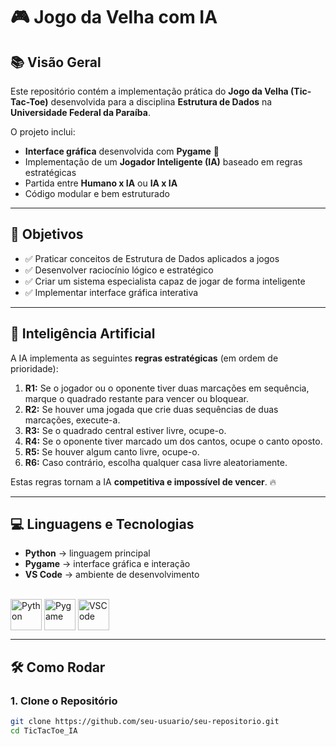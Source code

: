 # 🎮 Jogo da Velha com IA

## 📚 Visão Geral

Este repositório contém a implementação prática do **Jogo da Velha (Tic-Tac-Toe)** desenvolvida para a disciplina **Estrutura de Dados** na **Universidade Federal da Paraíba**.  

O projeto inclui:

- **Interface gráfica** desenvolvida com **Pygame** 🎨
- Implementação de um **Jogador Inteligente (IA)** baseado em regras estratégicas
- Partida entre **Humano x IA** ou **IA x IA**
- Código modular e bem estruturado

---

## 🎯 Objetivos

- ✅ Praticar conceitos de Estrutura de Dados aplicados a jogos
- ✅ Desenvolver raciocínio lógico e estratégico
- ✅ Criar um sistema especialista capaz de jogar de forma inteligente
- ✅ Implementar interface gráfica interativa

---

## 🤖 Inteligência Artificial

A IA implementa as seguintes **regras estratégicas** (em ordem de prioridade):

1. **R1:** Se o jogador ou o oponente tiver duas marcações em sequência, marque o quadrado restante para vencer ou bloquear.
2. **R2:** Se houver uma jogada que crie duas sequências de duas marcações, execute-a.
3. **R3:** Se o quadrado central estiver livre, ocupe-o.
4. **R4:** Se o oponente tiver marcado um dos cantos, ocupe o canto oposto.
5. **R5:** Se houver algum canto livre, ocupe-o.
6. **R6:** Caso contrário, escolha qualquer casa livre aleatoriamente.

Estas regras tornam a IA **competitiva e impossível de vencer**. 🔥

---

## 💻 Linguagens e Tecnologias

- **Python** → linguagem principal
- **Pygame** → interface gráfica e interação
- **VS Code** → ambiente de desenvolvimento

<div style="display: inline_block"><br>
  <img align="center" alt="Python" height="50" width="50" src="https://cdn.jsdelivr.net/gh/devicons/devicon/icons/python/python-original.svg" />
  <img align="center" alt="Pygame" height="50" width="50" src="https://upload.wikimedia.org/wikipedia/commons/3/3b/Pygame_logo.svg" />
  <img align="center" alt="VSCode" height="50" width="50" src="https://cdn.jsdelivr.net/gh/devicons/devicon/icons/vscode/vscode-original.svg" />
</div>

---

## 🛠️ Como Rodar

### 1. Clone o Repositório

```bash
git clone https://github.com/seu-usuario/seu-repositorio.git
cd TicTacToe_IA
